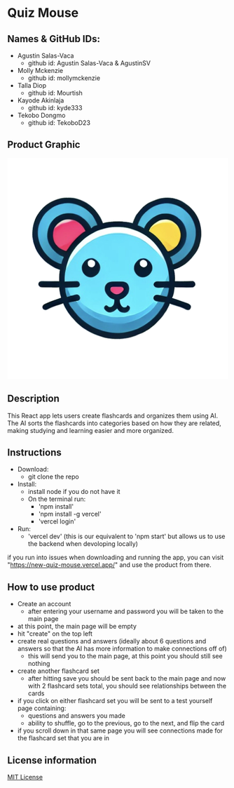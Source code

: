 # Quiz Mouse

## Names & GitHub IDs:

- Agustin Salas-Vaca
  - github id: Agustin Salas-Vaca & AgustinSV
- Molly Mckenzie
  - github id: mollymckenzie
- Talla Diop
  - github id: Mourtish
- Kayode Akinlaja
  - github id: kyde333
- Tekobo Dongmo
  - github id: TekoboD23

## Product Graphic

![Product Logo!](/public/quizmouse.ico)

## Description

This React app lets users create flashcards and organizes them using AI. The AI sorts the flashcards into categories based on how they are related, making studying and learning easier and more organized.

## Instructions

- Download:
  - git clone the repo
- Install:
  - install node if you do not have it
  - On the terminal run:
    - 'npm install'
    - 'npm install -g vercel'
    - 'vercel login'
- Run:
  - 'vercel dev' (this is our equivalent to 'npm start' but allows us to use the backend when devoloping locally)

if you run into issues when downloading and running the app, you can visit "https://new-quiz-mouse.vercel.app/" and use the product from there.

## How to use product

- Create an account
  - after entering your username and password you will be taken to the main page
- at this point, the main page will be empty
- hit "create" on the top left
- create real questions and answers (ideally about 6 questions and answers so that the AI has more information to make connections off of)
  - this will send you to the main page, at this point you should still see nothing
- create another flashcard set
  - after hitting save you should be sent back to the main page and now with 2 flashcard sets total, you should see relationships between the cards
- if you click on either flashcard set you will be sent to a test yourself page containing:
  - questions and answers you made
  - ability to shuffle, go to the previous, go to the next, and flip the card
- if you scroll down in that same page you will see connections made for the flashcard set that you are in

## License information

[MIT License](/LICENSE.txt)
